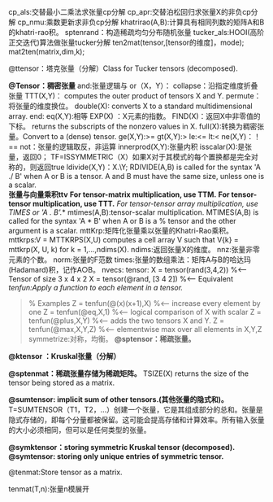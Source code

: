 cp_als:交替最小二乘法求张量cp分解
cp_apr:交替泊松回归求张量X的非负cp分解
cp_nmu:乘数更新求非负cp分解
khatrirao(A,B):计算具有相同列数的矩阵A和B的khatri-rao积。
sptenrand：构造稀疏均匀分布随机张量
tucker_als:HOOI(高阶正交迭代)算法做张量tucker分解
ten2mat(tensor,[tensor的维度]，mode);
mat2ten(matrix,dim,k);

@ttensor：塔克张量（分解）Class for Tucker tensors (decomposed).



**@Tensor：稠密张量**
and:张量逻辑与
or（X，Y）：
collapse：沿指定维度折叠张量
TTT(X,Y)： computes the outer product of tensors X and Y.
permute：将张量的维度换位。
double(X): converts X to a standard multidimensional array.
end:
eq(X,Y):相等
EXP(X) ：X元素的指数。
FIND(X)：返回X中非零值的下标。 returns the subscripts of the nonzero values in X.
full(X):转换为稠密张量。Convert to a (dense) tensor.
ge(X,Y):>=
gt(X,Y):>
le:<=
lt:<
ne(X,Y)：！==
not：张量的逻辑取反，非运算
innerprod(X,Y):张量内积
isscalar(X):是张量，返回0；
TF=ISSYMMETRIC（X）如果X对于其模式的每个置换都是完全对称的，则返回true
ldivide(X,Y)：X.\Y;
RDIVIDE(A,B) is called for the syntax 'A ./ B' when A or B is a tensor. A and B must have the same size, unless one is a scalar.  
**张量与向量乘积ttv**
**For tensor-matrix multiplication, use TTM.**
**For tensor-tensor multiplication, use TTT.**
**For tensor-tensor array multiplication, use TIMES or 'A .* B'.**
mtimes(A,B):tensor-scalar multiplication. MTIMES(A,B) is called for the syntax 'A * B' when A or B is a
%   tensor and the other argument is a scalar.
mttKrp:矩阵化张量乘以张量的Khatri-Rao乘积。
mttkrps:V = MTTKRPS(X,U) computes a cell array V such that  V{k} = mttkrp(X, U, k) for k = 1,...,ndims(X). 
ndims:返回张量X的维度。
nnz:张量非零元素的个数。
norm:张量的F范数
times:张量的数组乘法：矩阵A与B的哈达玛(Hadamard)积，记作A○B。
nvecs:
tensor:
 X = tensor(rand(3,4,2)) %<-- Tensor of size 3 x 4 x 2
 X = tensor(@rand, [3 4 2]) %<-- Equivalent
*tenfun:Apply a function to each element in a tensor.*
>%   Examples
  Z = tenfun(@(x)(x+1),X) %<-- increase every element by one
  Z = tenfun(@eq,X,1) %<-- logical comparison of X with scalar
  Z = tenfun(@plus,X,Y) %<-- adds the two tensors X and Y.
  Z = tenfun(@max,X,Y,Z) %<-- elementwise max over all elements in X,Y,Z
symmetrize:对称，均衡。
**@sptensor：稀疏张量。**


**@ktensor ：Kruskal张量（分解）**

**@sptenmat：稀疏张量存储为稀疏矩阵。**
TSIZE(X) returns the size of the tensor being stored as a matrix.


**@sumtensor: implicit sum of other tensors.(其他张量的隐式和)。**
T=SUMTENSOR（T1，T2，…）创建一个张量，它是其组成部分的总和。张量是隐式存储的，即每个分量都被保留。这可能会提高存储和计算效率。所有输入张量的大小必须相同，但可以是任何类型的张量。

**@symktensor：storing symmetric Kruskal tensor (decomposed).**
**@symtensor: storing only unique entries of symmetric tensor.**




@tenmat:Store tensor as a matrix.

tenmat(T,n):张量n模展开



